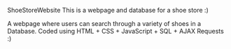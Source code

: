 ShoeStoreWebsite
This is a webpage and database for a shoe store :)

A webpage where users can search through a variety of shoes in a Database. 
Coded using HTML + CSS + JavaScript + SQL + AJAX Requests :)
